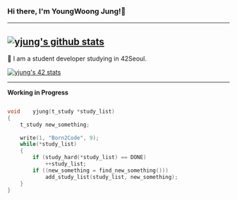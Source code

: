 ### Hi there, I'm YoungWoong Jung!👋
---
[![yjung's github stats](https://github-readme-stats.vercel.app/api?username=jyw2671)](https://github.com/anuraghazra/github-readme-stats)
---

🌱 I am a student developer studying in 42Seoul.


[![yjung's 42 stats](https://badge42.herokuapp.com/api/stats/yjung)](https://github.com/JaeSeoKim/badge42)

---

**Working in Progress**

```c

void	yjung(t_study *study_list)
{
    t_study new_something;
    
    write(1, "Born2Code", 9);
    while(*study_list)
    {
        if (study_hard(*study_list) == DONE)
            ++study_list;
        if ((new_something = find_new_something()))
            add_study_list(study_list, new_something);
    }
}

```


<!--
**jyw2671/jyw2671** is a ✨ _special_ ✨ repository because its `README.md` (this file) appears on your GitHub profile.

Here are some ideas to get you started:

- 🔭 I’m currently working on ...
- 🌱 I’m currently learning ...
- 👯 I’m looking to collaborate on ...
- 🤔 I’m looking for help with ...
- 💬 Ask me about ...
- 📫 How to reach me: ...
- 😄 Pronouns: ...
- ⚡ Fun fact: ...
-->
